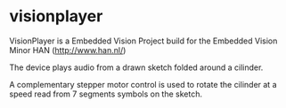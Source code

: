 visionplayer
============

VisionPlayer is a Embedded Vision Project build for the Embedded Vision Minor HAN (http://www.han.nl/)

The device plays audio from a drawn sketch folded around a cilinder.

A complementary stepper motor control is used to rotate the cilinder at a speed read from 7 segments symbols on the sketch.

